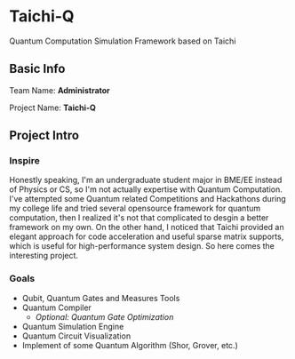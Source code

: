 # Taichi-Q

Quantum Computation Simulation Framework based on Taichi

## Basic Info

Team Name: **Administrator**

Project Name: **Taichi-Q**

## Project Intro

### Inspire

Honestly speaking, I'm an undergraduate student major in BME/EE instead of Physics or CS, so I'm not actually expertise with Quantum Computation. I've attempted some Quantum related Competitions and Hackathons during my college life and tried several opensource framework for quantum computation, then I realized it's not that complicated to desgin a better framework on my own. On the other hand, I noticed that Taichi provided an elegant approach for code acceleration and useful sparse matrix supports, which is useful for high-performance system design. So here comes the interesting project.

### Goals

- Qubit, Quantum Gates and Measures Tools
- Quantum Compiler
  - *Optional: Quantum Gate Optimization*
- Quantum Simulation Engine
- Quantum Circuit Visualization
- Implement of some Quantum Algorithm (Shor, Grover, etc.)
